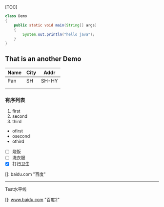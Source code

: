 [TOC]



```java
class Demo
{
	public static void main(String[] args)
	{
		System.out.println("hello java");
	}
}
```

## That is an another Demo

| Name | City | Addr  |
| :--- | ---- | ----- |
| Pan  | SH   | SH-HY |
|      |      |       |
|      |      |       |

### 有序列表

1. first
2. second
3. third



- ofirst
- osecond
- othird

- [ ] 烧饭
- [ ] 洗衣服
- [x] 打扫卫生

[]: baidu.com	"百度"

[^]: 我是脚注~

------

Test水平线

[]: www.baidu.com	"百度2"

